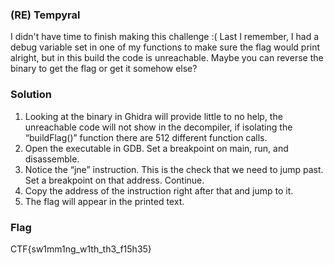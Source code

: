 ### (RE) Tempyral
I didn't have time to finish making this challenge :( Last I remember, I had a debug variable set in one of my functions 
to make sure the flag would print alright, but in this build the code is unreachable. Maybe you can reverse the binary 
to get the flag or get it somehow else?

### Solution
1. Looking at the binary in Ghidra will provide little to no help, the unreachable code will not show in the decompiler, 
if isolating the “buildFlag()” function there are 512 different function calls.
1. Open the executable in GDB. Set a breakpoint on main, run, and disassemble.
1. Notice the “jne” instruction. This is the check that we need to jump past. Set a breakpoint on that address. 
Continue.
1. Copy the address of the instruction right after that and jump to it.
1. The flag will appear in the printed text.

### Flag
CTF{sw1mm1ng_w1th_th3_f15h35}

